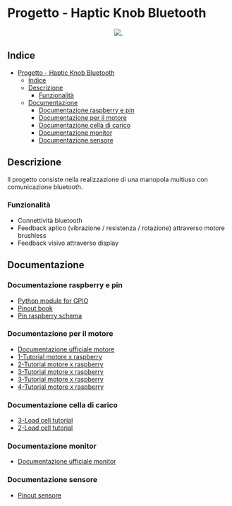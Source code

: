 # Progetto - Haptic Knob Bluetooth

<div align="center">

<IMG SRC="show.gif">.

</div>

## Indice

- [Progetto - Haptic Knob Bluetooth](#progetto---haptic-knob-bluetooth)
  - [Indice](#indice)
  - [Descrizione](#descrizione)
    - [Funzionalità](#funzionalità)
  - [Documentazione](#documentazione)
    - [Documentazione raspberry e pin](#documentazione-raspberry-e-pin)
    - [Documentazione per il motore](#documentazione-per-il-motore)
    - [Documentazione cella di carico](#documentazione-cella-di-carico)
    - [Documentazione monitor](#documentazione-monitor)
    - [Documentazione sensore](#documentazione-sensore)

## Descrizione

Il progetto consiste nella realizzazione di una manopola multiuso con comunicazione bluetooth.

### Funzionalità

- Connettività bluetooth
- Feedback aptico (vibrazione / resistenza / rotazione) attraverso motore brushless
- Feedback visivo attraverso display

## Documentazione

### Documentazione raspberry e pin

- [Python module for GPIO](https://pythonhosted.org/RPIO/)
- [Pinout book](https://pinouts.org/)
- [Pin raspberry schema](https://pinout.xyz/pinout/pwm#)

### Documentazione per il motore

- [Documentazione ufficiale motore](https://www.waveshare.com/wiki/1.28inch_LCD_Module?Amazon#Enable_SPI_interface)
- [1-Tutorial motore x raspberry](https://www.instructables.com/Driving-an-ESCBrushless-Motor-Using-Raspberry-Pi/)
- [2-Tutorial motore x raspberry](https://home.castlecreations.com/blog/2022/10/5/motors-sensored-vs-sensorless)
- [3-Tutorial motore x raspberry](https://www.faschingbauer.me/trainings/material/soup/linux/hardware/brushless-motor/topic.html)
- [3-Tutorial motore x raspberry](https://www.faschingbauer.me/trainings/material/soup/linux/hardware/brushless-motor/topic.html)
- [4-Tutorial motore x raspberry]()

### Documentazione cella di carico

- [3-Load cell tutorial](https://youtu.be/lWFiKMSB_4M)
- [2-Load cell tutorial](https://www.auselectronicsdirect.com.au/blog/our-blog/interfacing-the-hx711-with-a-50kg-load-cell/)

### Documentazione monitor

- [Documentazione ufficiale monitor](https://www.waveshare.com/wiki/1.28inch_LCD_Module?Amazon#Install_Libraries)

### Documentazione sensore

- [Pinout sensore](https://vi.aliexpress.com/item/32948552958.html?gatewayAdapt=glo2vnm)
